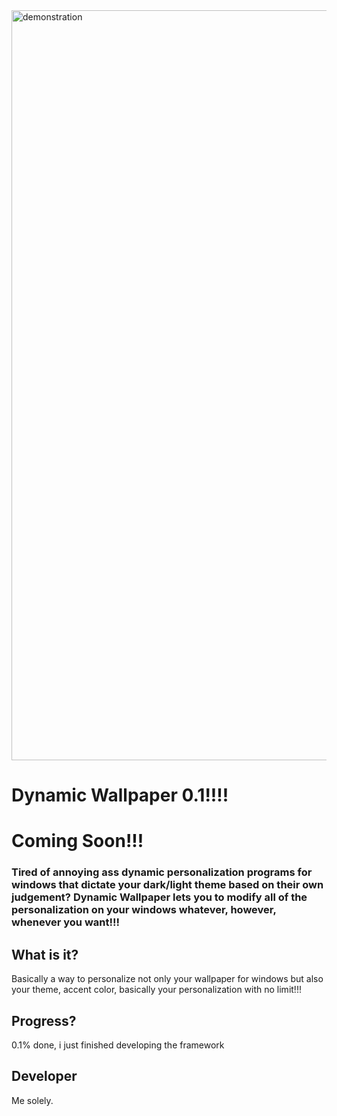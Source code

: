 <img width="1920" height="1200" alt="demonstration" src="https://github.com/user-attachments/assets/48dfc71c-20bc-4c29-9aac-dc4753757f69" />

# Dynamic Wallpaper 0.1!!!!

# Coming Soon!!!

### Tired of annoying ass dynamic personalization programs for windows that dictate your dark/light theme based on their own judgement? Dynamic Wallpaper lets you to modify all of the personalization on your windows whatever, however, whenever you want!!!

## What is it?
Basically a way to personalize not only your wallpaper for windows but also your theme, accent color, basically your personalization with no limit!!!

## Progress?
0.1% done, i just finished developing the framework

## Developer
Me solely.
